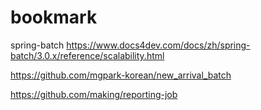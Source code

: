 # bookmark
spring-batch
https://www.docs4dev.com/docs/zh/spring-batch/3.0.x/reference/scalability.html

https://github.com/mgpark-korean/new_arrival_batch

https://github.com/making/reporting-job
